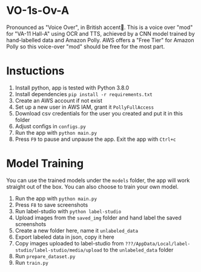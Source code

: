 # VO-1s-Ov-A
Pronounced as "Voice Over", in British accent🤔. This is a voice over "mod" for "VA-11 Hall-A" using OCR and TTS, achieved by a CNN model trained by hand-labelled data and Amazon Polly. AWS offers a "Free Tier" for Amazon Polly so this voice-over "mod" should be free for the most part.

# Instuctions
1. Install python, app is tested with Python 3.8.0
2. Install dependencies `pip install -r requirements.txt`
3. Create an AWS account if not exist
4. Set up a new user in AWS IAM, grant it `PollyFullAccess`
5. Download csv credentials for the user you created and put it in this folder
6. Adjust configs in `configs.py`
7. Run the app with `python main.py`
8. Press `F9` to pause and unpause the app. Exit the app with `Ctrl+c`

# Model Training
You can use the trained models under the `models` folder, the app will work straight out of the box. You can also choose to train your own model.
1. Run the app with `python main.py`
2. Press `F8` to save screenshots
3. Run label-studio with `python label-studio`
4. Upload images from the `saved_img` folder and hand label the saved screenshots
5. Create a new folder here, name it `unlabeled_data`
6. Export labeled data in json, copy it here
7. Copy images uploaded to label-studio from `???/AppData/Local/label-studio/label-studio/media/upload` to the `unlabeled_data` folder
8. Run `prepare_dataset.py`
9. Run `train.py`
